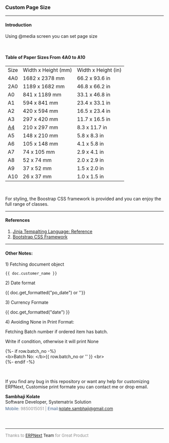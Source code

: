 <div id=":1b3" class="ii gt m14b3b1af6261bdc3 adP adO"><div id=":1b4" class="a3s" style="overflow: hidden;"><div dir="ltr"><div class="adM"><br></div><h3>Custom Page Size<br></h3>
<hr>
<h4>Introduction</h4>
<p>Using @media screen you can set page size</p>
<br>
<h4>Table of Paper Sizes From 4A0 to A10</h4>
<table>
<tbody><tr><td class="tdbold">Size</td><td class="tdbold">Width x Height (mm)</td><td class="tdbold">Width x Height (in)</td></tr>
<tr><td class="tdbold">4A0</td><td>1682 x 2378 mm</td><td>66.2 x 93.6 in</td></tr>
<tr><td class="tdbold">2A0</td><td>1189 x 1682 mm</td><td>46.8 x 66.2 in</td></tr>
<tr><td class="tdbold">A0</td><td>841 x 1189 mm</td><td>33.1 x 46.8 in</td></tr>
<tr><td class="tdbold">A1</td><td>594 x 841 mm</td><td>23.4 x 33.1 in</td></tr>
<tr><td class="tdbold">A2</td><td>420 x 594 mm</td><td>16.5 x 23.4 in</td></tr>
<tr><td class="tdbold">A3</td><td>297 x 420 mm</td><td>11.7 x 16.5 in</td></tr>
<tr><td class="tdbold"><a href="/a4-size-factsheet.htm">A4</a></td><td>210 x 297 mm</td><td>8.3 x 11.7 in</td></tr>
<tr><td class="tdbold">A5</td><td>148 x 210 mm</td><td>5.8 x 8.3 in</td></tr>
<tr><td class="tdbold">A6</td><td>105 x 148 mm</td><td>4.1 x 5.8 in</td></tr>
<tr><td class="tdbold">A7</td><td>74 x 105 mm</td><td>2.9 x 4.1 in</td></tr>
<tr><td class="tdbold">A8</td><td>52 x 74 mm</td><td>2.0 x 2.9 in</td></tr>
<tr><td class="tdbold">A9</td><td>37 x 52 mm</td><td>1.5 x 2.0 in</td></tr>
<tr><td class="tdbold">A10</td><td>26 x 37 mm</td><td>1.0 x 1.5 in</td></tr>
</tbody>
</table>
<br>
<p>For styling, the Boostrap CSS framework is provided and you can enjoy the full range of classes.</p>

<hr>
<h4>References</h4>
<ol><li><a href="http://jinja.pocoo.org/docs/templates/" target="_blank">Jinja Tempalting Language: Reference</a></li><li><a href="http://getbootstrap.com" target="_blank">Bootstrap CSS Framework</a></li></ol>
<hr><h4>Other Notes:</h4><p>1) Fetching document object</p><pre><code>{{ doc.customer_name }}</code></pre><p>2) Date format</p><p>{{ doc.get_formatted("po_date") or ''}}<br></p><p>3) Currency Formate <br></p><p>{{ doc.get_formatted("date") }}</p><p>4) Avoiding None in Print Format:<br></p><p>Fetching Batch number if ordered item has batch. <br></p><p>Write if condition, otherwise it will print None<br></p><p>{%- if row.batch_no -%}<br>&lt;b&gt;Batch No: &lt;/b&gt;{{ row.batch_no or '' }} &lt;br&gt;<br>{%- endif -%}<br></p><p><br></p><p>If
 you find any bug in this repository or want any help for customizing 
ERPNext, Customise print formate you can contact me or drop email.</p><div> <b>Sambhaji Kolate</b><br> <span>Software Developer</span>, <span>Systematrix Solution</span> </div><div style="color:rgb(141,141,141);font-size:13px;padding:5px 0px"> <span style="display:inline-block"><span style="color:rgb(69,102,142)">Mobile: </span><a href="tel:9850015051" style="color:rgb(141,141,141);text-decoration:none" target="_blank">9850015051</a></span>  | <span style="display:inline-block"><span style="color:rgb(69,102,142)">Email:</span><a href="mailto:kolate.sambhaji@gmail.com" target="_blank">kolate.sambhaji@gmail.<wbr>com</a></span><br><br></div><div style="color:rgb(141,141,141);font-size:13px;padding:5px 0px"><br>
<hr>Thanks to <a href="http://erpnext.com/" target="_blank">ERPNext</a><a> Team</a> for Great Product</div><div class="yj6qo"></div><div class="adL" style="color:rgb(141,141,141);font-size:13px;padding:5px 0px"><br><br><br><br></div></div><div class="adL">
</div></div></div>
